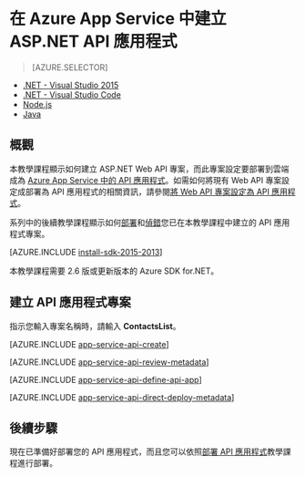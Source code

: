 <properties
	pageTitle="在 Azure App Service | Microsoft Azure 中建立 ASP.NET API 應用程式"
	description="了解如何在 Azure App Service 使用 Visual Studio 2013 建立 ASP.NET API 應用程式。"
	services="app-service\api"
	documentationCenter=".net"
	authors="bradygaster"
	manager="wpickett"
	editor="jimbe"/>

<tags
	ms.service="app-service-api"
	ms.workload="web"
	ms.tgt_pltfrm="dotnet"
	ms.devlang="na"
	ms.topic="hero-article"
	ms.date="08/14/2015"
	ms.author="tdykstra"/>

# 在 Azure App Service 中建立 ASP.NET API 應用程式

> [AZURE.SELECTOR]
- [.NET - Visual Studio 2015](app-service-dotnet-create-api-app.md)
- [.NET - Visual Studio Code](app-service-create-aspnet-api-app-using-vscode.md)
- [Node.js](app-service-api-nodejs-api-app.md)
- [Java](app-service-api-java-api-app.md)

## 概觀

本教學課程顯示如何建立 ASP.NET Web API 專案，而此專案設定要部署到雲端成為 [Azure App Service 中的 API 應用程式](app-service-api-apps-why-best-platform.md)。如需如何將現有 Web API 專案設定成部署為 API 應用程式的相關資訊，請參閱[將 Web API 專案設定為 API 應用程式](app-service-dotnet-create-api-app-visual-studio.md)。

系列中的後續教學課程顯示如何[部署](app-service-dotnet-deploy-api-app.md)和[偵錯](../app-service-dotnet-remotely-debug-api-app.md)您已在本教學課程中建立的 API 應用程式專案。

[AZURE.INCLUDE [install-sdk-2015-2013](../../includes/install-sdk-2015-2013.md)]

本教學課程需要 2.6 版或更新版本的 Azure SDK for.NET。

## 建立 API 應用程式專案

指示您輸入專案名稱時，請輸入 **ContactsList**。

[AZURE.INCLUDE [app-service-api-create](../../includes/app-service-api-create.md)]

[AZURE.INCLUDE [app-service-api-review-metadata](../../includes/app-service-api-review-metadata.md)]

[AZURE.INCLUDE [app-service-api-define-api-app](../../includes/app-service-api-define-api-app.md)]

[AZURE.INCLUDE [app-service-api-direct-deploy-metadata](../../includes/app-service-api-direct-deploy-metadata.md)]

## 後續步驟

現在已準備好部署您的 API 應用程式，而且您可以依照[部署 API 應用程式](app-service-dotnet-deploy-api-app.md)教學課程進行部署。

<!---HONumber=Sept15_HO4-->